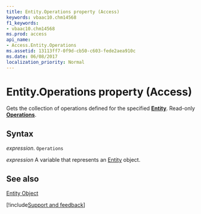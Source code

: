 ```yaml
---
title: Entity.Operations property (Access)
keywords: vbaac10.chm14568
f1_keywords:
- vbaac10.chm14568
ms.prod: access
api_name:
- Access.Entity.Operations
ms.assetid: 13113ff7-0f9d-cb50-c603-fede2aea910c
ms.date: 06/08/2017
localization_priority: Normal
---
```



# Entity.Operations property (Access)

Gets the collection of operations defined for the specified  **[Entity](Access.Entity.md)**. Read-only **[Operations](Access.Operations.md)**.


## Syntax

_expression_. `Operations`

_expression_ A variable that represents an [Entity](Access.Entity.md) object.


## See also


[Entity Object](Access.Entity.md)

[!include[Support and feedback](~/includes/feedback-boilerplate.md)]